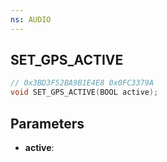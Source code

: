 ```yaml
---
ns: AUDIO
---
```

## SET_GPS_ACTIVE

```c
// 0x3BD3F52BA9B1E4E8 0x0FC3379A
void SET_GPS_ACTIVE(BOOL active);
```

## Parameters
* **active**:

